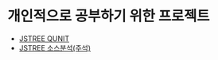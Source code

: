 # 개인적으로 공부하기 위한 프로젝트

* [JSTREE QUNIT][1]
* [JSTREE 소스분석(주석)][2]

 [1]: https://github.com/slahsk/study/blob/master/qunit/src/main/webapp/js/jstree/test/core/coreTest.html "QUNIT"
 [2]: https://github.com/slahsk/study/blob/master/qunit/src/main/webapp/js/jstree/jquery.jstree.js "JSTREE"
  
  
